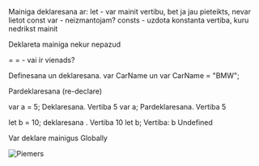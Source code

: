 Mainiga deklaresana ar:
let - var mainit vertibu, bet ja jau pieteikts, nevar lietot const
var - neizmantojam?
consts - uzdota konstanta vertiba, kuru nedrikst mainit

Deklareta mainiga nekur nepazud

= = - vai ir vienads?

Definesana un deklaresana.
var CarName un var CarName = "BMW";

Pardeklaresana (re-declare)

var a = 5; Deklaresana. Vertiba 5
var a; Pardeklaresana. Vertiba 5

let b = 10; deklaresana . Vertiba 10
let b; Vertiba: b Undefined

Var deklare mainigus Globally

![Piemers]()
